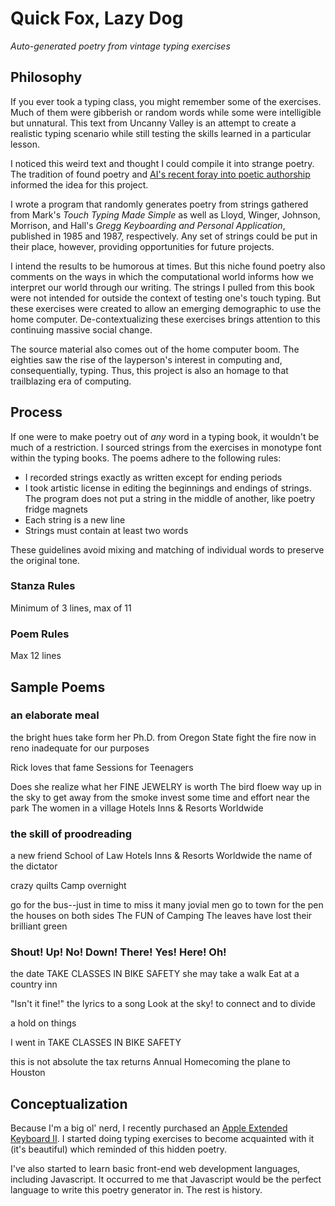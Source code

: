 # Quick Fox, Lazy Dog
*Auto-generated poetry from vintage typing exercises*

## Philosophy

If you ever took a typing class, you might remember some of the exercises. Much of them were gibberish or random words while some were intelligible but unnatural. This text from Uncanny Valley is an attempt to create a realistic typing scenario while still testing the skills learned in a particular lesson.

I noticed this weird text and thought I could compile it into strange poetry. The tradition of found poetry and [AI's recent foray into poetic authorship](https://www.wired.co.uk/article/google-artificial-intelligence-poetry) informed the idea for this project.

I wrote a program that randomly generates poetry from strings gathered from Mark's *Touch Typing Made Simple* as well as Lloyd, Winger, Johnson, Morrison, and Hall's *Gregg Keyboarding and Personal Application*, published in 1985 and 1987, respectively. Any set of strings could be put in their place, however, providing opportunities for future projects.

I intend the results to be humorous at times. But this niche found poetry also comments on the ways in which the computational world informs how we interpret our world through our writing. The strings I pulled from this book were not intended for outside the context of testing one's touch typing. But these exercises were created to allow an emerging demographic to use the home computer. De-contextualizing these exercises brings attention to this continuing massive social change.

The source material also comes out of the home computer boom. The eighties saw the rise of the layperson's interest in computing and, consequentially, typing. Thus, this project is also an homage to that trailblazing era of computing.

## Process

If one were to make poetry out of *any* word in a typing book, it wouldn't be much of a restriction. I sourced strings from the exercises in monotype font within the typing books. The poems adhere to the following rules:

  - I recorded strings exactly as written except for ending periods
  - I took artistic license in editing the beginnings and endings of strings. The program does not put a string in the middle of another, like poetry fridge magnets
  - Each string is a new line
  - Strings must contain at least two words

These guidelines avoid mixing and matching of individual words to preserve the original tone.

### Stanza Rules
Minimum of 3 lines, max of 11

### Poem Rules
Max 12 lines

## Sample Poems

### an elaborate meal

the bright hues take form
her Ph.D. from Oregon State
fight the fire
now in reno
inadequate for our purposes

Rick loves that fame
Sessions for Teenagers

Does she realize what her FINE JEWELRY is worth
The bird floew way up in the sky to get away from the smoke
invest some time and effort
near the park
The women in a village
Hotels Inns & Resorts Worldwide

### the skill of proodreading

a new friend
School of Law
Hotels Inns & Resorts Worldwide
the name of the dictator

crazy quilts
Camp overnight

go for the bus--just in time to miss it
many jovial men
go to town for the pen
the houses on both sides
The FUN of Camping
The leaves have lost their brilliant green

### Shout! Up! No! Down! There! Yes! Here! Oh!
the date
TAKE CLASSES IN BIKE SAFETY
she may take a walk
Eat at a country inn

"Isn't it fine!"
the lyrics to a song
Look at the sky!
to connect and to divide

a hold on things

I went in
TAKE CLASSES IN BIKE SAFETY

this is not absolute
the tax returns
Annual Homecoming
the plane to Houston

## Conceptualization

Because I'm a big ol' nerd, I recently purchased an [Apple Extended Keyboard II](https://en.wikipedia.org/wiki/Apple_Extended_Keyboard). I started doing typing exercises to become acquainted with it (it's beautiful) which reminded of this hidden poetry.

I've also started to learn basic front-end web development languages, including Javascript. It occurred to me that Javascript would be the perfect language to write this poetry generator in. The rest is history.
